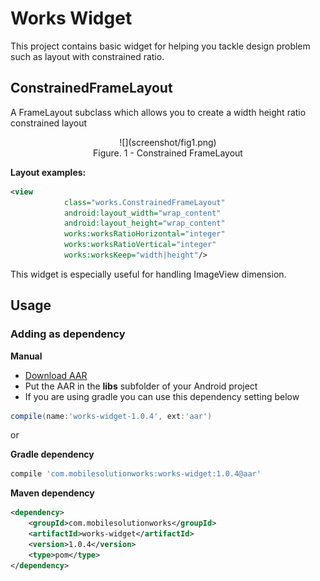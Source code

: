 # Works Widget

This project contains basic widget for helping you tackle design problem such as layout with constrained ratio.

## ConstrainedFrameLayout
A FrameLayout subclass which allows you to create a width height ratio constrained layout

<center>
![](screenshot/fig1.png)
<br/>
Figure. 1 - Constrained FrameLayout
</center>

**Layout examples:**
``` xml
<view
            class="works.ConstrainedFrameLayout"
            android:layout_width="wrap_content"
            android:layout_height="wrap_content"
            works:worksRatioHorizontal="integer"
            works:worksRatioVertical="integer"
            works:worksKeep="width|height"/>
```

This widget is especially useful for handling ImageView dimension.

## Usage

### Adding as dependency

**Manual**
 * [Download AAR](https://github.com/yunarta/works-widget/releases/download/v1.0.4/works-widget-1.0.4.aar)
 * Put the AAR in the **libs** subfolder of your Android project
 * If you are using gradle you can use this dependency setting below
``` groovy
compile(name:'works-widget-1.0.4', ext:'aar')
```

or

**Gradle dependency**

``` groovy
compile 'com.mobilesolutionworks:works-widget:1.0.4@aar'
```

**Maven dependency**

``` xml
<dependency>
	<groupId>com.mobilesolutionworks</groupId>
	<artifactId>works-widget</artifactId>
	<version>1.0.4</version>
	<type>pom</type>
</dependency>
```
